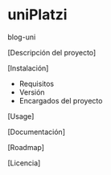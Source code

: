 # uniPlatzi

blog-uni

[Descripción del proyecto]

[Instalación]
- Requisitos
- Versión
- Encargados del proyecto
 
[Usage]

[Documentación]

[Roadmap]

[Licencia]
